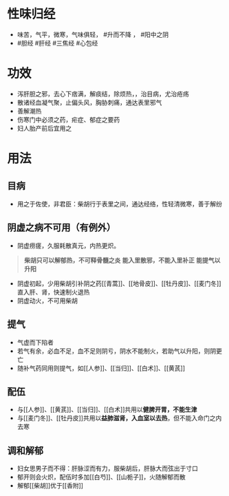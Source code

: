 # 性味归经
- 味苦，气平，微寒，气味俱轻， #升而不降 ， #阳中之阴  
-  #胆经  #肝经  #三焦经  #心包经  
# 功效
- 泻肝胆之邪，去心下痞满，解痰结，除烦热，，治目病，尤治疮疡
- 散诸经血凝气聚，止偏头风，胸胁刺痛，通达表里邪气
- 善解潮热
- 伤寒门中必须之药，疟症、郁症之要药
- 妇人胎产前后宜用之
# 用法
## 目病
- 用之于佐使，非君臣：柴胡行于表里之间，通达经络，性轻清微寒，善于解纷
## 阴虚之病不可用（有例外）
- 阴虚痨瘥，久服耗散真元，内热更炽。
> **柴胡只可以解郁热，不可释骨髓之炎**
> **能入里散邪，不能入里补正**
> **能提气以升阳**
- 阴虚初起，少用柴胡引补阴之药[[青蒿]]、[[地骨皮]]、[[牡丹皮]]、[[麦门冬]]直入肝、肾，快速制火退热
- 阴虚动火，不可用柴胡
## 提气
- 气虚而下陷者
- 若气有余，必血不足，血不足则阴亏，阴水不能制火，若助气以升阳，则阴更亡
- 随补气药同用则提气，如[[人参]]、[[当归]]、[[白术]]、[[黄芪]]
## 配伍
- 与[[人参]]、[[黄芪]]、[[当归]]、[[白术]]共用以**健脾开胃，不能生津**
- 与[[麦门冬]]、[[牡丹皮]]共用以**益肺滋肾，入血室以去热**，但不能入命门之内去寒
## 调和解郁
- 妇女思男子而不得：肝脉涩而有力，服柴胡后，肝脉大而弦出于寸口
- 郁开则会火炽，配伍时多加[[白芍]]、[[山栀子]]，火随解郁而散
- 解郁[[柴胡]]优于[[香附]]
## 